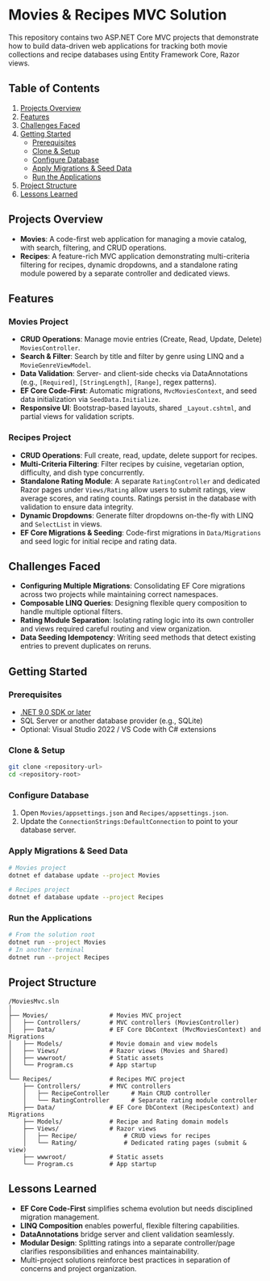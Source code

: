 # Movies & Recipes MVC Solution

This repository contains two ASP.NET Core MVC projects that demonstrate how to build data-driven web applications for tracking both movie collections and recipe databases using Entity Framework Core, Razor views.
## Table of Contents
1. [Projects Overview](#projects-overview)
2. [Features](#features)
3. [Challenges Faced](#challenges-faced)
4. [Getting Started](#getting-started)
   - [Prerequisites](#prerequisites)
   - [Clone & Setup](#clone--setup)
   - [Configure Database](#configure-database)
   - [Apply Migrations & Seed Data](#apply-migrations--seed-data)
   - [Run the Applications](#run-the-applications)
5. [Project Structure](#project-structure)
6. [Lessons Learned](#lessons-learned)

## Projects Overview

- **Movies**: A code-first web application for managing a movie catalog, with search, filtering, and CRUD operations.
- **Recipes**: A feature-rich MVC application demonstrating multi-criteria filtering for recipes, dynamic dropdowns, and a standalone rating module powered by a separate controller and dedicated views.

## Features

### Movies Project
- **CRUD Operations**: Manage movie entries (Create, Read, Update, Delete) `MoviesController`.
- **Search & Filter**: Search by title and filter by genre using LINQ and a `MovieGenreViewModel`.
- **Data Validation**: Server- and client-side checks via DataAnnotations (e.g., `[Required]`, `[StringLength]`, `[Range]`, regex patterns).
- **EF Core Code-First**: Automatic migrations, `MvcMoviesContext`, and seed data initialization via `SeedData.Initialize`.
- **Responsive UI**: Bootstrap-based layouts, shared `_Layout.cshtml`, and partial views for validation scripts.

### Recipes Project
- **CRUD Operations**: Full create, read, update, delete support for recipes.
- **Multi-Criteria Filtering**: Filter recipes by cuisine, vegetarian option, difficulty, and dish type concurrently.
- **Standalone Rating Module**: A separate `RatingController` and dedicated Razor pages under `Views/Rating` allow users to submit ratings, view average scores, and rating counts. Ratings persist in the database with validation to ensure data integrity.
- **Dynamic Dropdowns**: Generate filter dropdowns on-the-fly with LINQ and `SelectList` in views.
- **EF Core Migrations & Seeding**: Code-first migrations in `Data/Migrations` and seed logic for initial recipe and rating data.

## Challenges Faced
- **Configuring Multiple Migrations**: Consolidating EF Core migrations across two projects while maintaining correct namespaces.
- **Composable LINQ Queries**: Designing flexible query composition to handle multiple optional filters.
- **Rating Module Separation**: Isolating rating logic into its own controller and views required careful routing and view organization.
- **Data Seeding Idempotency**: Writing seed methods that detect existing entries to prevent duplicates on reruns.

## Getting Started

### Prerequisites
- [.NET 9.0 SDK or later](https://dotnet.microsoft.com/download)
- SQL Server or another database provider (e.g., SQLite)
- Optional: Visual Studio 2022 / VS Code with C# extensions

### Clone & Setup
```bash
git clone <repository-url>
cd <repository-root>
```

### Configure Database
1. Open `Movies/appsettings.json` and `Recipes/appsettings.json`.
2. Update the `ConnectionStrings:DefaultConnection` to point to your database server.

### Apply Migrations & Seed Data
```bash
# Movies project
dotnet ef database update --project Movies

# Recipes project
dotnet ef database update --project Recipes
```

### Run the Applications
```bash
# From the solution root
dotnet run --project Movies
# In another terminal
dotnet run --project Recipes
```

## Project Structure
```
/MoviesMvc.sln
│
├── Movies/                 # Movies MVC project
│   ├── Controllers/        # MVC controllers (MoviesController)
│   ├── Data/               # EF Core DbContext (MvcMoviesContext) and Migrations
│   ├── Models/             # Movie domain and view models
│   ├── Views/              # Razor views (Movies and Shared)
│   ├── wwwroot/            # Static assets
│   └── Program.cs          # App startup
│
└── Recipes/                # Recipes MVC project
    ├── Controllers/        # MVC controllers
    │   ├── RecipeController      # Main CRUD controller
    │   └── RatingController      # Separate rating module controller
    ├── Data/               # EF Core DbContext (RecipesContext) and Migrations
    ├── Models/             # Recipe and Rating domain models
    ├── Views/              # Razor views
    │   ├── Recipe/             # CRUD views for recipes
    │   └── Rating/             # Dedicated rating pages (submit & view)
    ├── wwwroot/            # Static assets
    └── Program.cs          # App startup
```

## Lessons Learned
- **EF Core Code-First** simplifies schema evolution but needs disciplined migration management.
- **LINQ Composition** enables powerful, flexible filtering capabilities.
- **DataAnnotations** bridge server and client validation seamlessly.
- **Modular Design**: Splitting ratings into a separate controller/page clarifies responsibilities and enhances maintainability.
- Multi-project solutions reinforce best practices in separation of concerns and project organization.

